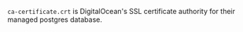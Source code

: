 `ca-certificate.crt` is DigitalOcean's SSL certificate authority for their managed postgres database.